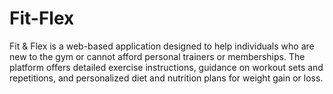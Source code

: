 # Fit-Flex
Fit &amp; Flex is a web-based application designed to help individuals who are new to the gym or cannot afford personal trainers or memberships. The platform offers detailed exercise instructions, guidance on workout sets and repetitions, and personalized diet and nutrition plans for weight gain or loss. 
